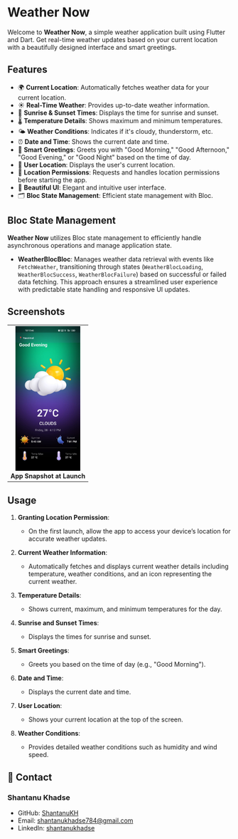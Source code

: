 # Weather Now

Welcome to **Weather Now**, a simple weather application built using Flutter and Dart. Get real-time weather updates based on your current location with a beautifully designed interface and smart greetings.

## Features

- 🌍 **Current Location**: Automatically fetches weather data for your current location.
- ☀️ **Real-Time Weather**: Provides up-to-date weather information.
- 🌅 **Sunrise & Sunset Times**: Displays the time for sunrise and sunset.
- 🌡️ **Temperature Details**: Shows maximum and minimum temperatures.
- 🌤️ **Weather Conditions**: Indicates if it's cloudy, thunderstorm, etc.
- ⏰ **Date and Time**: Shows the current date and time.
- 🙌 **Smart Greetings**: Greets you with "Good Morning," "Good Afternoon," "Good Evening," or "Good Night" based on the time of day.
- 📍 **User Location**: Displays the user's current location.
- 🛑 **Location Permissions**: Requests and handles location permissions before starting the app.
- 🎨 **Beautiful UI**: Elegant and intuitive user interface.
- 🗂️ **Bloc State Management**: Efficient state management with Bloc.

## Bloc State Management

**Weather Now** utilizes Bloc state management to efficiently handle asynchronous operations and manage application state. 

- **WeatherBlocBloc**: Manages weather data retrieval with events like `FetchWeather`, transitioning through states (`WeatherBlocLoading`, `WeatherBlocSuccess`, `WeatherBlocFailure`) based on successful or failed data fetching.
  This approach ensures a streamlined user experience with predictable state handling and responsive UI updates.


##  Screenshots 

<div align="center">
  <table>
    <tr>
      <td align="center">
        <img src="public/WeatherNow (Very Instance).jpg" alt="HomePage" height="325">
        <br>
        <b>App Snapshot at Launch</b>
      </td>
  </table>
</div>

## Usage

1. **Granting Location Permission**:
   - On the first launch, allow the app to access your device’s location for accurate weather updates.

2. **Current Weather Information**:
   - Automatically fetches and displays current weather details including temperature, weather conditions, and an icon representing the current weather.

3. **Temperature Details**:
   - Shows current, maximum, and minimum temperatures for the day.

4. **Sunrise and Sunset Times**:
   - Displays the times for sunrise and sunset.

5. **Smart Greetings**:
   - Greets you based on the time of day (e.g., "Good Morning").

6. **Date and Time**:
   - Displays the current date and time.

7. **User Location**:
   - Shows your current location at the top of the screen.

8. **Weather Conditions**:
   - Provides detailed weather conditions such as humidity and wind speed.


## 📧 Contact

### Shantanu Khadse
  
- GitHub: [ShantanuKH](https://github.com/ShantanuKH)
- Email: shantanukhadse784@gmail.com  
- LinkedIn: [shantanukhadse](https://www.linkedin.com/in/shantanu-khadse-a62585230/)  
